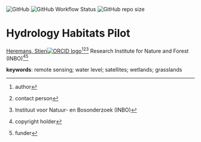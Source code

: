 <!-- badges: start -->
![GitHub](https://img.shields.io/github/license/inbo/HabPil_hydrology_R)
![GitHub Workflow Status](https://img.shields.io/github/actions/workflow/status/inbo/HabPil_hydrology_R/check-project)
![GitHub repo size](https://img.shields.io/github/repo-size/inbo/HabPil_hydrology_R)
<!-- badges: end -->

# Hydrology Habitats Pilot

[Heremans, Stien![ORCID logo](https://info.orcid.org/wp-content/uploads/2019/11/orcid_16x16.png)](https://orcid.org/0000-0002-5356-1093)[^aut][^cre][^inbo.be]
Research Institute for Nature and Forest (INBO)[^cph][^fnd]

[^cph]: copyright holder
[^fnd]: funder
[^aut]: author
[^cre]: contact person
[^inbo.be]: Instituut voor Natuur- en Bosonderzoek (INBO)

**keywords**:  remote sensing; water level; satellites; wetlands; grasslands

<!-- community: inbo -->

<!-- descIn this project, we try to monitor groundwater levels from freely available satellite data, as part of the Biodiversa Habitats Pilotription: start -->

<!-- description: end -->

